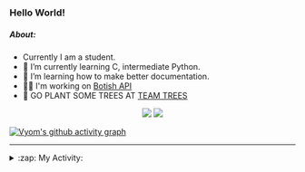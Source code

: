 ### Hello World!

##### About:
- Currently I am a student.
- 🌱 I’m currently learning C, intermediate Python.
- 🌱 I’m learning how to make better documentation.
- 👨‍💻 I'm working on [Botish API](https://github.com/Vyvy-vi/api)
- 🌱 GO PLANT SOME TREES AT [TEAM TREES](https://teamtrees.org/)

<p align="center">
  <a href="https://twitter.com/Vyvy_viM"><img target="_blank" src="https://img.shields.io/badge/twitter%20@Vyvy_viM-0D95E8?style=for-the-badge&logo=twitter&logoColor=white"/></a> 
  <a href="https://vyvy-vi.github.io/portfolio"><img target="_blank" src="https://img.shields.io/badge/-I_love_open_source-green?style=for-the-badge&logo=github&logoColor=black"/></a> 
</p>

[![Vyom's github activity graph](https://activity-graph.herokuapp.com/graph?username=Vyvy-vi)](https://github.com/ashutosh00710/github-readme-activity-graph)

---
<details>
  <summary>:zap: My Activity:</summary>
  
<!--START_SECTION:waka-->
![Code Time](http://img.shields.io/badge/Code%20Time-578%20hrs%2046%20mins-blue)

**I'm a Night 🦉** 

```text
🌞 Morning    43 commits     ██░░░░░░░░░░░░░░░░░░░░░░░   8.5% 
🌆 Daytime    122 commits    ██████░░░░░░░░░░░░░░░░░░░   24.11% 
🌃 Evening    156 commits    ███████░░░░░░░░░░░░░░░░░░   30.83% 
🌙 Night      185 commits    █████████░░░░░░░░░░░░░░░░   36.56%

```
📅 **I'm Most Productive on Sunday** 

```text
Monday       51 commits     ██░░░░░░░░░░░░░░░░░░░░░░░   10.08% 
Tuesday      80 commits     ████░░░░░░░░░░░░░░░░░░░░░   15.81% 
Wednesday    71 commits     ███░░░░░░░░░░░░░░░░░░░░░░   14.03% 
Thursday     67 commits     ███░░░░░░░░░░░░░░░░░░░░░░   13.24% 
Friday       49 commits     ██░░░░░░░░░░░░░░░░░░░░░░░   9.68% 
Saturday     56 commits     ██░░░░░░░░░░░░░░░░░░░░░░░   11.07% 
Sunday       132 commits    ██████░░░░░░░░░░░░░░░░░░░   26.09%

```


📊 **This Week I Spent My Time On** 

```text
🔥 Editors: 
VS Code                  5 hrs 49 mins       ██████████████░░░░░░░░░░░   57.58% 
Vim                      4 hrs 17 mins       ██████████░░░░░░░░░░░░░░░   42.42%

🐱‍💻 Projects: 
praise_backend_js        2 hrs 51 mins       ███████░░░░░░░░░░░░░░░░░░   28.2% 
portfolio                2 hrs 47 mins       ███████░░░░░░░░░░░░░░░░░░   27.59% 
Unknown Project          1 hr 49 mins        ████░░░░░░░░░░░░░░░░░░░░░   18.1% 
CSF                      1 hr 18 mins        ███░░░░░░░░░░░░░░░░░░░░░░   12.94% 
Meetings, Sleep          36 mins             █░░░░░░░░░░░░░░░░░░░░░░░░   5.94%

```


 Last Updated on 29/01/2022 14:10:52 UTC
<!--END_SECTION:waka-->
</details>

